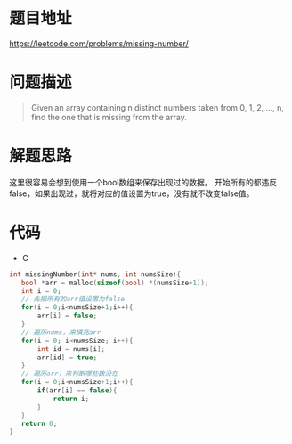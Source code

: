 # 题目地址
https://leetcode.com/problems/missing-number/
# 问题描述
>Given an array containing n distinct numbers taken from 0, 1, 2, ..., n, find the one that is missing from the array.

# 解题思路
这里很容易会想到使用一个bool数组来保存出现过的数据。
开始所有的都违反false，如果出现过，就将对应的值设置为true，没有就不改变false值。

# 代码
- C
 ```c
 int missingNumber(int* nums, int numsSize){
    bool *arr = malloc(sizeof(bool) *(numsSize+1));
    int i = 0;
    // 先把所有的arr值设置为false
    for(i = 0;i<numsSize+1;i++){
        arr[i] = false;
    }
    // 遍历nums，来填充arr
    for(i = 0; i<numsSize; i++){
        int id = nums[i];
        arr[id] = true;
    }
    // 遍历arr，来判断哪些数没在
    for(i = 0;i<numsSize+1;i++){
        if(arr[i] == false){
            return i;
        }
    }
    return 0;
}
 ```